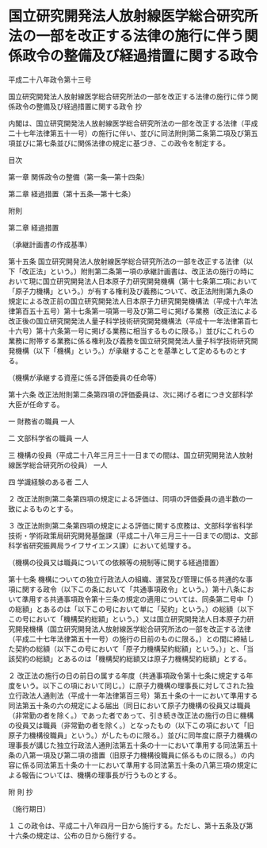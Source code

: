 # 国立研究開発法人放射線医学総合研究所法の一部を改正する法律の施行に伴う関係政令の整備及び経過措置に関する政令

平成二十八年政令第十三号

国立研究開発法人放射線医学総合研究所法の一部を改正する法律の施行に伴う関係政令の整備及び経過措置に関する政令 抄

内閣は、国立研究開発法人放射線医学総合研究所法の一部を改正する法律（平成二十七年法律第五十一号）の施行に伴い、並びに同法附則第二条第二項及び第五項並びに第七条並びに関係法律の規定に基づき、この政令を制定する。

目次

第一章 関係政令の整備（第一条―第十四条）

第二章 経過措置（第十五条―第十七条）

附則

第二章 経過措置

（承継計画書の作成基準）

第十五条 国立研究開発法人放射線医学総合研究所法の一部を改正する法律（以下「改正法」という。）附則第二条第一項の承継計画書は、改正法の施行の時において現に国立研究開発法人日本原子力研究開発機構（第十七条第二項において「原子力機構」という。）が有する権利及び義務について、改正法附則第九条の規定による改正前の国立研究開発法人日本原子力研究開発機構法（平成十六年法律第百五十五号）第十七条第一項第一号及び第二号に掲げる業務（改正法による改正後の国立研究開発法人量子科学技術研究開発機構法（平成十一年法律第百七十六号）第十六条第一号に掲げる業務に相当するものに限る。）並びにこれらの業務に附帯する業務に係る権利及び義務を国立研究開発法人量子科学技術研究開発機構（以下「機構」という。）が承継することを基準として定めるものとする。

（機構が承継する資産に係る評価委員の任命等）

第十六条 改正法附則第二条第四項の評価委員は、次に掲げる者につき文部科学大臣が任命する。

一 財務省の職員 一人

二 文部科学省の職員 一人

三 機構の役員（平成二十八年三月三十一日までの間は、国立研究開発法人放射線医学総合研究所の役員） 一人

四 学識経験のある者 二人

２ 改正法附則第二条第四項の規定による評価は、同項の評価委員の過半数の一致によるものとする。

３ 改正法附則第二条第四項の規定による評価に関する庶務は、文部科学省科学技術・学術政策局研究開発基盤課（平成二十八年三月三十一日までの間は、文部科学省研究振興局ライフサイエンス課）において処理する。

（機構の役員又は職員についての依頼等の規制等に関する経過措置）

第十七条 機構についての独立行政法人の組織、運営及び管理に係る共通的な事項に関する政令（以下この条において「共通事項政令」という。）第十八条において準用する共通事項政令第十三条の規定の適用については、同条第二号中「）の総額」とあるのは「以下この号において単に「契約」という。）の総額（以下この号において「機構契約総額」という。）又は国立研究開発法人日本原子力研究開発機構（国立研究開発法人放射線医学総合研究所法の一部を改正する法律（平成二十七年法律第五十一号）の施行の日前のものに限る。）との間に締結した契約の総額（以下この号において「原子力機構契約総額」という。）」と、「当該契約の総額」とあるのは「機構契約総額又は原子力機構契約総額」とする。

２ 改正法の施行の日の前日の属する年度（共通事項政令第十七条に規定する年度をいう。以下この項において同じ。）に原子力機構の理事長に対してされた独立行政法人通則法（平成十一年法律第百三号）第五十条の十一において準用する同法第五十条の六の規定による届出（同日において原子力機構の役員又は職員（非常勤の者を除く。）であった者であって、引き続き改正法の施行の日に機構の役員又は職員（非常勤の者を除く。）となったもの（以下この項において「旧原子力機構役職員」という。）がしたものに限る。）並びに同年度に原子力機構の理事長が講じた独立行政法人通則法第五十条の十一において準用する同法第五十条の八第一項及び第二項の措置（旧原子力機構役職員に係るものに限る。）の内容に係る同法第五十条の十一において準用する同法第五十条の八第三項の規定による報告については、機構の理事長が行うものとする。

附 則 抄

（施行期日）

１ この政令は、平成二十八年四月一日から施行する。ただし、第十五条及び第十六条の規定は、公布の日から施行する。
